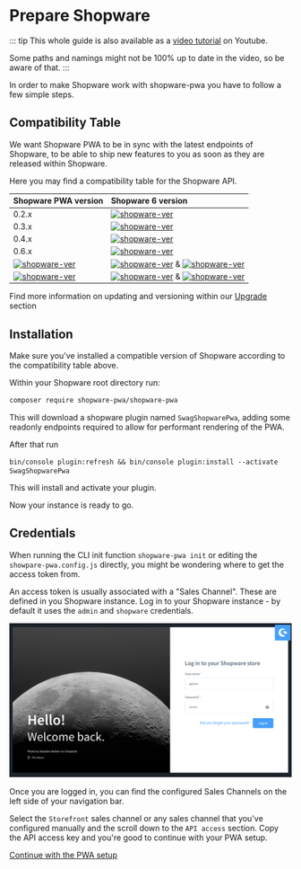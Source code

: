 # Prepare Shopware

::: tip
This whole guide is also available as a [video tutorial](https://www.youtube.com/watch?v=--jUufVubyE) on Youtube.

Some paths and namings might not be 100% up to date in the video, so be aware of that.
:::

In order to make Shopware work with shopware-pwa you have to follow a few simple steps.

## Compatibility Table

We want Shopware PWA to be in sync with the latest endpoints of Shopware, to be able to ship new features to you as soon as they are released within Shopware.

Here you may find a compatibility table for the Shopware API.

| Shopware PWA version                                                | Shopware 6 version                                                                                                                |
| :------------------------------------------------------------------ | :-------------------------------------------------------------------------------------------------------------------------------- |
| 0.2.x                                                               | [![shopware-ver](https://img.shields.io/badge/version-6.2.3-red)](https://github.com/shopware/platform/releases/tag/v6.2.3)       |
| 0.3.x                                                               | [![shopware-ver](https://img.shields.io/badge/version-6.3.0.1-green)](https://github.com/shopware/platform/releases/tag/v6.3.0.1) |
| 0.4.x                                                               | [![shopware-ver](https://img.shields.io/badge/version-6.3.0.1-green)](https://github.com/shopware/platform/releases/tag/v6.3.0.1) |
| 0.6.x                                             | [![shopware-ver](https://img.shields.io/badge/version-6.3.2.1-green)](https://github.com/shopware/platform/releases/tag/v6.3.2.1) |
| [![shopware-ver](https://img.shields.io/badge/shopware&#8211;pwa-0.8.2-green)](https://github.com/vuestorefront/shopware-pwa/releases/tag/v0.8.2)                                                               | [![shopware-ver](https://img.shields.io/badge/Shopware-6.3-green)](https://github.com/shopware/platform/releases/tag/v6.4) & [![shopware-ver](https://img.shields.io/badge/PWA%20plugin-0.2.1-green)](https://github.com/elkmod/SwagShopwarePwa/releases/tag/v0.2.1)       |
| [![shopware-ver](https://img.shields.io/badge/shopware&#8211;pwa-@canary-yellow)](https://github.com/vuestorefront/shopware-pwa/tree/master)                                                               | [![shopware-ver](https://img.shields.io/badge/Shopware-6.4-yellow)](https://github.com/shopware/platform/releases/tag/v6.34) & [![shopware-ver](https://img.shields.io/badge/PWA%20plugin-shopware&#8211;6.4&#8211;compatibility-yellow)](https://github.com/elkmod/SwagShopwarePwa/tree/shopware-6.4-compatibility)        |

Find more information on updating and versioning within our [Upgrade](/landing/operations/migrations) section

## Installation

Make sure you've installed a compatible version of Shopware according to the compatibility table above.

Within your Shopware root directory run:

```bash
composer require shopware-pwa/shopware-pwa
```

This will download a shopware plugin named `SwagShopwarePwa`, adding some readonly endpoints required to allow for performant rendering of the PWA.

After that run

```
bin/console plugin:refresh && bin/console plugin:install --activate SwagShopwarePwa
```

This will install and activate your plugin.

Now your instance is ready to go.

## Credentials

When running the CLI init function `shopware-pwa init` or editing the `showpare-pwa.config.js` directly, you might be wondering where to get the access token from.

An access token is usually associated with a "Sales Channel". These are defined in you Shopware instance. Log in to your Shopware instance - by default it uses the `admin` and `shopware` credentials.

![Admin login](./../assets/admin_panel.png)

Once you are logged in, you can find the configured Sales Channels on the left side of your navigation bar.

Select the `Storefront` sales channel or any sales channel that you've configured manually and the scroll down to the `API access` section. Copy the API access key and you're good to continue with your PWA setup.

[Continue with the PWA setup](/landing/getting-started#usage)
